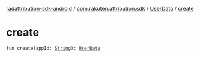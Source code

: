[radattribution-sdk-android](../../index.md) / [com.rakuten.attribution.sdk](../index.md) / [UserData](index.md) / [create](./create.md)

# create

`fun create(appId: `[`String`](https://kotlinlang.org/api/latest/jvm/stdlib/kotlin/-string/index.html)`): `[`UserData`](index.md)